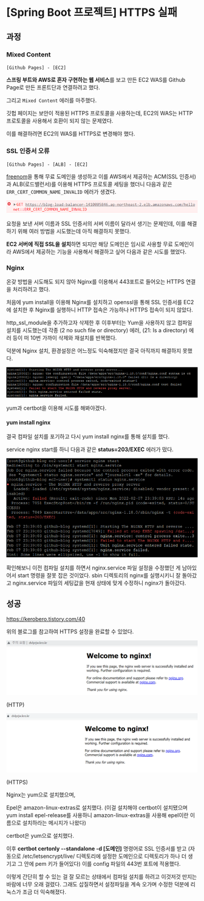# [Spring Boot 프로젝트] HTTPS 실패

## 과정

### Mixed Content

```
[Github Pages] - [EC2]
```

**스프링 부트와 AWS로 혼자 구현하는 웹 서비스**를 보고 만든 EC2 WAS를 Github Page로 만든 프론트단과 연결하려고 했다.

그리고 `Mixed Content` 에러를 마주했다.

깃헙 페이지는 보안이 적용된 HTTPS 프로토콜을 사용하는데, EC2의 WAS는 HTTP 프로토콜을 사용해서 호환이 되지 않는 문제였다.

이를 해결하려면 EC2의 WAS를 HTTPS로 변경해야 했다.



### SSL 인증서 오류

```
[Github Pages] - [ALB] - [EC2]
```

[freenom](https://www.freenom.com/)을 통해 무료 도메인을 생성하고 이를 AWS에서 제공하는 ACM(SSL 인증서)과 ALB(로드밸런서)를 이용해 HTTPS 프로토콜 세팅을 했더니 다음과 같은 `ERR_CERT_COMMON_NAME_INVALID` 에러가 생겼다.

![image-20220203213355629](../../../../public/assets/image-20220203213355629.png)

요청을 보낸 서버 이름과 SSL 인증서의 서버 이름이 달라서 생기는 문제인데, 이를 해결하기 위해 여러 방법을 시도했는데 아직 해결하지 못했다.

**EC2 서버에 직접 SSL을 설치**하면 되지만 해당 도메인은 임시로 사용할 무료 도메인이라 AWS에서 제공하는 기능을 사용해서 해결하고 싶어 다음과 같은 시도를 했었다.



### Nginx

온갖 방법을 시도해도 되지 않아 Nginx를 이용해서 443포트로 들어오는 HTTPS 연결을 처리하려고 했다.

처음에 yum install을 이용해 Nginx를 설치하고 openssl을 통해 SSL 인증서를 EC2에 설치한 후 Nginx를 실행하니 HTTP 접속은 가능하나 HTTPS 접속이 되지 않았다.

http_ssl_module을 추가하고자 삭제한 후 이후부터는 Yum을 사용하지 않고 컴파일 설치를 시도했는데 각종 (2 no such file or directory) 에러, (21: Is a directory) 에러 등이 떠 10번 가까이 삭제와 재설치를 반복했다.

덕분에 Nginx 설치, 환경설정은 어느정도 익숙해졌지만 결국 아직까지 해결하지 못했다.

![image-20220206162718748](../../../../public/assets/image-20220206162718748.png)



yum과 certbot을 이용해 시도를 해봐야겠다.



#### yum install nginx

결국 컴파일 설치를 포기하고 다시 yum install nginx를 통해 설치를 했다.

service nginx start를 하니 다음과 같은 **status=203/EXEC** 에러가 떴다.

![image-20220208000908494](../../../../public/assets/image-20220208000908494.png)

확인해보니 이전 컴파일 설치를 하면서 nginx.service 파일 설정을 수정했던 게 남아있어서 start 명령을 잘못 잡은 것이었다. sbin 디렉토리의 nginx를 실행시키니 잘 돌아갔고 nginx.service 파일의 세팅값을 현재 상태에 맞게 수정하니 nginx가 돌아갔다.



## 성공

https://kerobero.tistory.com/40

위의 블로그를 참고하여 HTTPS 설정을 완료할 수 있었다.

![image-20220208015124131](../../../../public/assets/image-20220208015124131.png)

(HTTP)

![image-20220208015101387](../../../../public/assets/image-20220208015101387.png)

(HTTPS)



Nginx는 yum으로 설치했으며,

Epel은 amazon-linux-extras로 설치했다. (이걸 설치해야 certbot이 설치됐으며 yum install epel-release를 사용하니 amazon-linux-extras을 사용해 epel이란 이름으로 설치하라는 메시지가 나왔다)

certbot은 yum으로 설치했다.

이후 **certbot certonly --standalone -d [도메인]** 명령어로 SSL 인증서를 받고 (자동으로 /etc/letsencrypt/live/ 디렉토리에 설정한 도메인으로 디렉토리가 하나 더 생기고 그 안에 pem 키가 들어있다) 이를 config 파일의 443번 포트에 적용했다.



이렇게 간단히 할 수 있는 걸 잘 모르는 상태에서 컴파일 설치를 하려고 이것저것 만지는 바람에 너무 오래 걸렸다. 그래도 삽질하면서 설정파일을 계속 오가며 수정한 덕분에 리눅스가 조금 더 익숙해졌다.
